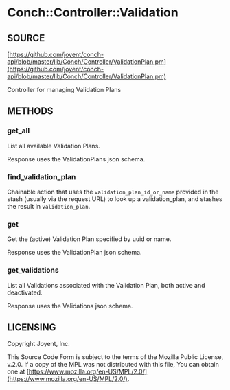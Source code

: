 # Conch::Controller::Validation

## SOURCE

[https://github.com/joyent/conch-api/blob/master/lib/Conch/Controller/ValidationPlan.pm](https://github.com/joyent/conch-api/blob/master/lib/Conch/Controller/ValidationPlan.pm)

Controller for managing Validation Plans

## METHODS

### get\_all

List all available Validation Plans.

Response uses the ValidationPlans json schema.

### find\_validation\_plan

Chainable action that uses the `validation_plan_id_or_name` provided in the stash
(usually via the request URL) to look up a validation\_plan, and stashes the result in
`validation_plan`.

### get

Get the (active) Validation Plan specified by uuid or name.

Response uses the ValidationPlan json schema.

### get\_validations

List all Validations associated with the Validation Plan, both active and deactivated.

Response uses the Validations json schema.

## LICENSING

Copyright Joyent, Inc.

This Source Code Form is subject to the terms of the Mozilla Public License,
v.2.0. If a copy of the MPL was not distributed with this file, You can obtain
one at [https://www.mozilla.org/en-US/MPL/2.0/](https://www.mozilla.org/en-US/MPL/2.0/).
